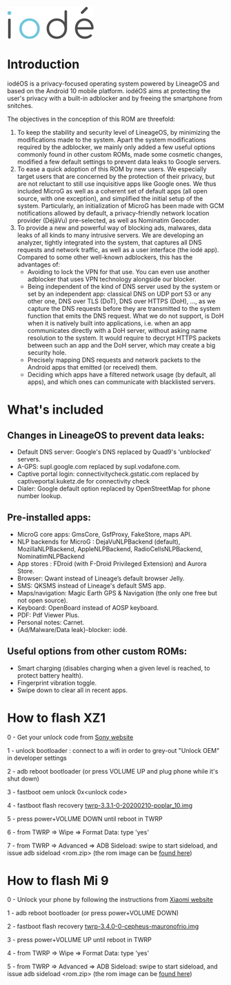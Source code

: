 ![alt text](pictures/iode_20174.png)

# Introduction

iodéOS is a privacy-focused operating system powered by LineageOS and based on the Android 10 mobile platform. iodéOS aims at protecting the user's privacy with a built-in adblocker and by freeing the smartphone from snitches.

The objectives in the conception of this ROM are threefold:

<ol>
    <li>To keep the stability and security level of LineageOS, by minimizing the modifications made to the system. Apart the system modifications required by the adblocker, we mainly only added a few useful options commonly found in other custom ROMs, made some cosmetic changes, modified a few default settings to prevent data leaks to Google servers.</li>
    <li> To ease a quick adoption of this ROM by new users. We especially target users that are concerned by the protection of their privacy, but are not reluctant to still use inquisitive apps like Google ones. We thus included MicroG as well as a coherent set of default apps (all open source, with one exception), and simplified the initial setup of the system. Particularly, an initialization of MicroG has been made with GCM notifications allowed by default, a privacy-friendly network location provider (DéjàVu) pre-selected, as well as Nominatim Geocoder.</li>
    <li> To provide a new and powerful way of blocking ads, malwares, data leaks of all kinds to many intrusive servers. We are developing an analyzer, tightly integrated into the system, that captures all DNS requests and network traffic, as well as a user interface (the iodé app). Compared to some other well-known adblockers, this has the advantages of:
    <ul>
        <li>Avoiding to lock the VPN for that use. You can even use another adblocker that uses VPN technology alongside our blocker.</li>
        <li>Being independent of the kind of DNS server used by the system or set by an independent app: classical DNS on UDP port 53 or any other one, DNS over TLS (DoT), DNS over HTTPS (DoH), ..., as we capture the DNS requests before they are transmitted to the system function that emits the DNS request. What we do not support, is DoH when it is natively built into applications, i.e. when an app communicates directly with a DoH server, without asking name resolution to the system. It would require to decrypt HTTPS packets between such an app and the DoH server, which may create a big security hole.</li>
        <li>Precisely mapping DNS requests and network packets to the Android apps that emitted (or received) them.</li>
        <li>Deciding which apps have a filtered network usage (by default, all apps), and which ones can communicate with blacklisted servers.</li>
    </ul>
</ol>

# What's included

## Changes in LineageOS to prevent data leaks:
<ul>
    <li>Default DNS server: Google's DNS replaced by Quad9's 'unblocked' servers.</li>
    <li>A-GPS: supl.google.com replaced by supl.vodafone.com.</li>
    <li>Captive portal login: connectivitycheck.gstatic.com replaced by captiveportal.kuketz.de for connectivity check</li>
    <li>Dialer: Google default option replaced by OpenStreetMap for phone number lookup.</li>
</ul>

## Pre-installed apps:
<ul>
    <li>MicroG core apps: GmsCore, GsfProxy, FakeStore, maps API.</li>
    <li>NLP backends for MicroG : DejaVuNLPBackend (default), MozillaNLPBackend, AppleNLPBackend, RadioCellsNLPBackend, NominatimNLPBackend</li>
    <li>App stores : FDroid (with F-Droid Privileged Extension) and Aurora Store.</li>
    <li>Browser: Qwant instead of Lineage’s default browser Jelly.</li>
    <li>SMS: QKSMS instead of Lineage's default SMS app.</li>
    <li>Maps/navigation: Magic Earth GPS & Navigation (the only one free but not open source).</li>
    <li>Keyboard: OpenBoard instead of AOSP keyboard.</li>
    <li>PDF: Pdf Viewer Plus.</li>
    <li>Personal notes: Carnet.</li>
    <li>{Ad/Malware/Data leak}-blocker: iodé.</li>
</ul>

## Useful options from other custom ROMs:
<ul>
    <li>Smart charging (disables charging when a given level is reached, to protect battery health).</li>
    <li>Fingerprint vibration toggle.</li>
    <li>Swipe down to clear all in recent apps.</li>
</ul>



# How to flash XZ1

0 - Get your unlock code from [Sony website](https://developer.sony.com/develop/open-devices/get-started/unlock-bootloader)

1 - unlock bootloader : connect to a wifi in order to
grey-out "Unlock OEM" in developer settings

2 - adb reboot bootloader (or press VOLUME UP and plug phone while it's shut down)

3 - fastboot oem unlock 0x\<unlock code\>

4 - fastboot flash recovery [twrp-3.3.1-0-20200210-poplar_10.img](https://github.com/iodeOS/ota/releases/download/v1-poplar/twrp-3.3.1-0-20200210-poplar_10.img)
  
5 - press power+VOLUME DOWN until reboot in TWRP

6 - from TWRP => Wipe => Format Data: type 'yes'

7 - from TWRP => Advanced => ADB Sideload: swipe to start sideload, and issue adb sideload \<rom.zip\> (the rom image can be [found here](https://github.com/iodeOS/ota/releases/tag/v1-poplar))

# How to flash Mi 9

0 - Unlock your phone by following the instructions from [Xiaomi website](https://en.miui.com/unlock/)

1 - adb reboot bootloader (or press power+VOLUME DOWN)

2 - fastboot flash recovery [twrp-3.4.0-0-cepheus-mauronofrio.img](https://github.com/iodeOS/ota/releases/download/v1-cepheus/twrp-3.4.0-0-cepheus-mauronofrio.img)

3 - press power+VOLUME UP until reboot in TWRP

4 - from TWRP => Wipe => Format Data: type 'yes'

5 - from TWRP => Advanced => ADB Sideload: swipe to start sideload, and issue adb sideload \<rom.zip\> (the rom image can be [found here](https://github.com/iodeOS/ota/releases/tag/v1-cepheus))
